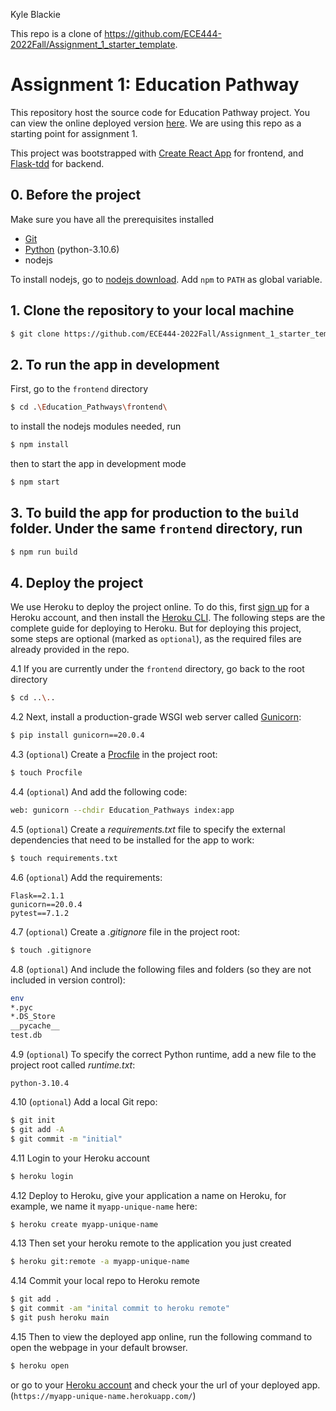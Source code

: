 Kyle Blackie

This repo is a clone of https://github.com/ECE444-2022Fall/Assignment_1_starter_template. 

# Assignment 1: Education Pathway

This repository host the source code for Education Pathway project. You can view the online deployed version [here](https://assignment-1-starter-template.herokuapp.com/). We are using this repo as a starting point for assignment 1.


This project was bootstrapped with [Create React App](https://github.com/facebook/create-react-app) for frontend, and [Flask-tdd](https://github.com/mjhea0/flaskr-tdd) for backend.


## 0. Before the project

Make sure you have all the prerequisites installed
* [Git](https://git-scm.com/downloads)
* [Python](https://www.python.org/downloads/) (python-3.10.6)
* nodejs

To install nodejs, go to [nodejs download]( https://nodejs.org/en/download/). Add `npm` to `PATH` as global variable.
 
## 1. Clone the repository to your local machine
```sh
$ git clone https://github.com/ECE444-2022Fall/Assignment_1_starter_template.git
```
## 2. To run the app in development

First, go to the `frontend` directory 
```sh
$ cd .\Education_Pathways\frontend\
```

to install the nodejs modules needed, run
```sh
$ npm install
```
then to start the app in development mode
```sh
$ npm start
```
## 3. To build the app for production to the `build` folder. Under the same `frontend` directory, run
```sh
$ npm run build
```
## 4. Deploy the project
   
We use Heroku to deploy the project online. To do this, first [sign up](https://signup.heroku.com/) for a Heroku account,  and then install the [Heroku CLI](https://devcenter.heroku.com/articles/heroku-cli). The following steps are the complete guide for deploying to Heroku. But for deploying this project, some steps are optional (marked as `optional`), as the required files are already provided in the repo. 

4.1 If you are currently under the `frontend` directory, go back to the root directory
```sh
$ cd ..\..
```

4.2 Next, install a production-grade WSGI web server called [Gunicorn](http://gunicorn.org/):

```sh
$ pip install gunicorn==20.0.4
```

4.3 (`optional`) Create a [Procfile](https://devcenter.heroku.com/articles/procfile) in the project root:

```sh
$ touch Procfile
```

4.4 (`optional`) And add the following code:

```sh
web: gunicorn --chdir Education_Pathways index:app
```

4.5 (`optional`) Create a *requirements.txt* file to specify the external dependencies that need to be installed for the app to work:

```sh
$ touch requirements.txt
```

4.6 (`optional`) Add the requirements:

```
Flask==2.1.1
gunicorn==20.0.4
pytest==7.1.2
```

4.7 (`optional`) Create a *.gitignore* file in the project root:

```sh
$ touch .gitignore
```

4.8 (`optional`) And include the following files and folders (so they are not included in version control):

```sh
env
*.pyc
*.DS_Store
__pycache__
test.db
```

4.9 (`optional`) To specify the correct Python runtime, add a new file to the project root called *runtime.txt*:

```
python-3.10.4
```

4.10 (`optional`) Add a local Git repo:

```sh
$ git init
$ git add -A
$ git commit -m "initial"
```

4.11 Login to your Heroku account

```sh
$ heroku login
```

4.12 Deploy to Heroku, give your application a name on Heroku, for example, we name it `myapp-unique-name` here:

```sh
$ heroku create myapp-unique-name
```
4.13 Then set your heroku remote to the application you just created
```sh
$ heroku git:remote -a myapp-unique-name
```
4.14 Commit your local repo to Heroku remote
```sh
$ git add .
$ git commit -am "inital commit to heroku remote"
$ git push heroku main
```

4.15 Then to view the deployed app online, run the following command to open the webpage in your default browser.

```sh
$ heroku open
```
or go to your [Heroku account](https://dashboard.heroku.com/apps) and check your the url of your deployed app. (`https://myapp-unique-name.herokuapp.com/`)
